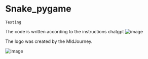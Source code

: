 # Snake_pygame

```
Testing
```
The code is written according to the instructions chatgpt
![image](https://user-images.githubusercontent.com/102251165/217261557-f00ff7ca-91e7-4aa7-a42f-3b542cee23a0.png)


The logo was created by the MIdJourney.

![image](https://user-images.githubusercontent.com/102251165/217263809-bde84814-c7cb-4d0b-b0ff-ab4cddb433b8.png)

